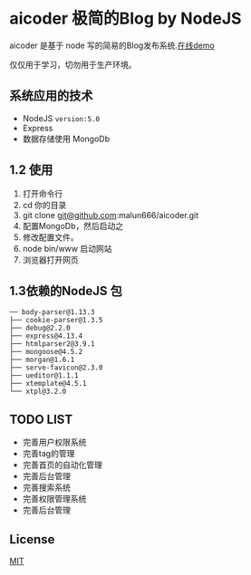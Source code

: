 # aicoder 极简的Blog by NodeJS

aicoder 是基于 node 写的简易的Blog发布系统.[在线demo](http://aicoder.com)   

仅仅用于学习，切勿用于生产环境。

## 系统应用的技术

+ NodeJS `version:5.0`
+ Express 
+ 数据存储使用  MongoDb

## 1.2 使用

1. 打开命令行
2. cd 你的目录
3. git clone git@github.com:malun666/aicoder.git
4. 配置MongoDb，然后启动之
5. 修改配置文件。
6. node bin/www   启动网站
7. 浏览器打开网页

## 1.3依赖的NodeJS 包

```plaintext
── body-parser@1.13.3
├── cookie-parser@1.3.5
├── debug@2.2.0
├── express@4.13.4
├── htmlparser2@3.9.1
├── mongoose@4.5.2
├── morgan@1.6.1
├── serve-favicon@2.3.0
├── ueditor@1.1.1
├── xtemplate@4.5.1
└── xtpl@3.2.0
```

## TODO LIST
+ 完善用户权限系统
+ 完善tag的管理
+ 完善首页的自动化管理
+ 完善后台管理
+ 完善搜索系统
+ 完善权限管理系统
+ 完善后台管理

## License
[MIT](https://opensource.org/licenses/MIT)

